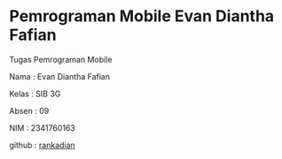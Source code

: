 # Pemrograman Mobile Evan Diantha Fafian

Tugas Pemrograman Mobile

Nama : Evan Diantha Fafian

Kelas : SIB 3G

Absen : 09

NIM : 2341760163

github : [rankadian](https://github.com/rankadian)
